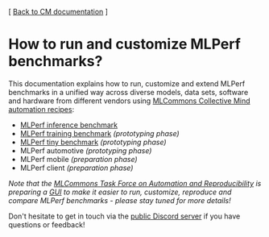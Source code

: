 [ [Back to CM documentation](../README.md) ]

# How to run and customize MLPerf benchmarks?

This documentation explains how to run, customize and extend MLPerf benchmarks 
in a unified way across diverse models, data sets, software and hardware from different vendors 
using [MLCommons Collective Mind automation recipes](https://access.cknowledge.org/playground/?action=scripts):

* [MLPerf inference benchmark](inference/README.md)
* [MLPerf training benchmark](../tutorials/reproduce-mlperf-training.md) *(prototyping phase)*
* [MLPerf tiny benchmark](../tutorials/reproduce-mlperf-tiny.md) *(prototyping phase)*
* MLPerf automotive *(prototyping phase)*
* MLPerf mobile *(preparation phase)*
* MLPerf client *(preparation phase)*

*Note that the [MLCommons Task Force on Automation and Reproducibility](../taskforce.md)
 is preparing a [GUI](https://access.cknowledge.org/playground/?action=howtorun) 
 to make it easier to run, customize, reproduce and compare
 MLPerf benchmarks - please stay tuned for more details!*

Don't hesitate to get in touch via the [public Discord server](https://discord.gg/JjWNWXKxwT) if you have questions or feedback!
